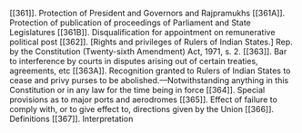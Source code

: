[[361]]. Protection of President and Governors and Rajpramukhs
[[361A]]. Protection of publication of proceedings of Parliament and State Legislatures
[[361B]]. Disqualification for appointment on remunerative political post
[[362]]. [Rights and privileges of Rulers of Indian States.] Rep. by the Constitution (Twenty-sixth Amendment) Act, 1971, s. 2.
[[363]]. Bar to interference by courts in disputes arising out of certain treaties, agreements, etc
[[363A]]. Recognition granted to Rulers of Indian States to cease and privy purses to be abolished.—Notwithstanding anything in this Constitution or in any law for the time being in force
[[364]]. Special provisions as to major ports and aerodromes
[[365]]. Effect of failure to comply with, or to give effect to, directions given by the Union
[[366]]. Definitions
[[367]]. Interpretation